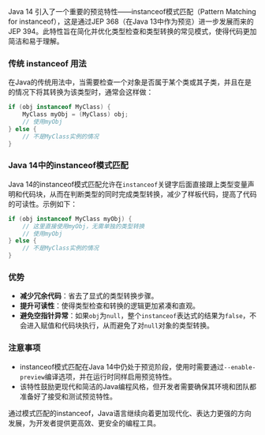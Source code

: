 Java 14 引入了一个重要的预览特性——instanceof模式匹配（Pattern Matching for instanceof），这是通过JEP 368（在Java 13中作为预览）进一步发展而来的JEP 394。此特性旨在简化并优化类型检查和类型转换的常见模式，使得代码更加简洁和易于理解。

### 传统 instanceof 用法

在Java的传统用法中，当需要检查一个对象是否属于某个类或其子类，并且在是的情况下将其转换为该类型时，通常会这样做：
```java
if (obj instanceof MyClass) {
    MyClass myObj = (MyClass) obj;
    // 使用myObj
} else {
    // 不是MyClass实例的情况
}
```
### Java 14中的instanceof模式匹配

Java 14的instanceof模式匹配允许在`instanceof`关键字后面直接跟上类型变量声明和代码块，从而在判断类型的同时完成类型转换，减少了样板代码，提高了代码的可读性。示例如下：
```java
if (obj instanceof MyClass myObj) {
    // 这里直接使用myObj，无需单独的类型转换
    // 使用myObj
} else {
    // 不是MyClass实例的情况
}
```
### 优势

- **减少冗余代码**：省去了显式的类型转换步骤。
- **提升可读性**：使得类型检查和转换的逻辑更加紧凑和直观。
- **避免空指针异常**：如果`obj`为`null`，整个`instanceof`表达式的结果为`false`，不会进入赋值和代码块执行，从而避免了对`null`对象的类型转换。

### 注意事项

- instanceof模式匹配在Java 14中仍处于预览阶段，使用时需要通过`--enable-preview`编译选项，并在运行时同样启用预览特性。
- 该特性鼓励更现代和简洁的Java编程风格，但开发者需要确保其环境和团队都准备好了接受和测试预览特性。

通过模式匹配的instanceof，Java语言继续向着更加现代化、表达力更强的方向发展，为开发者提供更高效、更安全的编程工具。
